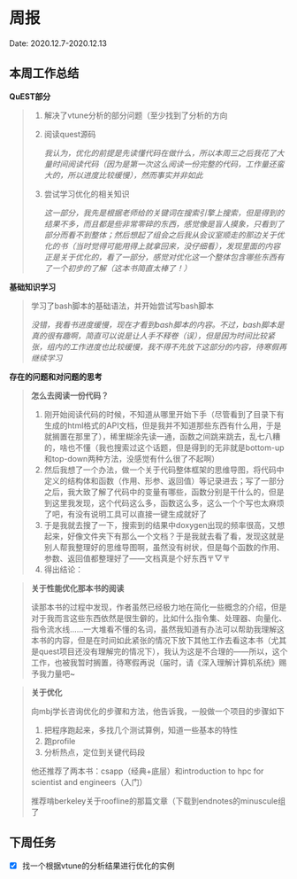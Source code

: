 # 周报

Date: 2020.12.7-2020.12.13

## 本周工作总结

**QuEST部分**

> 1. 解决了vtune分析的部分问题（至少找到了分析的方向
>
> 2. 阅读quest源码
>
>    *我认为，优化的前提是先读懂代码在做什么，所以本周三之后我花了大量时间阅读代码（因为是第一次这么阅读一份完整的代码，工作量还蛮大的，所以进度比较缓慢），然而事实并非如此*
>
> 3. 尝试学习优化的相关知识
>
>    *这一部分，我先是根据老师给的关键词在搜索引擎上搜索，但是得到的结果不多，而且都是些非常零碎的东西，感觉像是盲人摸象，只看到了部分而看不到整体；然后想起了组会之后我从会议室顺走的那边关于优化的书（当时觉得可能用得上就拿回来，没仔细看），发现里面的内容正是关于优化的，看了一部分，感觉对优化这一个整体包含哪些东西有了一个初步的了解（这本书简直太棒了！）*



**基础知识学习**

> 学习了bash脚本的基础语法，并开始尝试写bash脚本
>
> *没错，我看书进度缓慢，现在才看到bash脚本的内容。不过，bash脚本是真的很有趣啊，简直可以说是让人手不释卷（误），但是因为时间比较紧张，组内的工作进度也比较缓慢，我不得不先放下这部分的内容，待寒假再继续学习*



**存在的问题和对问题的思考**

> **怎么去阅读一份代码？**
>
> 1. 刚开始阅读代码的时候，不知道从哪里开始下手（尽管看到了目录下有生成的html格式的API文档，但是我并不知道那些东西有什么用，于是就搁置在那里了），稀里糊涂先读一通，函数之间跳来跳去，乱七八糟的，啥也不懂（我也搜索过这个话题，但是得到的无非就是bottom-up和top-down两种方法，没感觉有什么很了不起啊）
> 2. 然后我想了一个办法，做一个关于代码整体框架的思维导图，将代码中定义的结构体和函数（作用、形参、返回值）等记录进去；写了一部分之后，我大致了解了代码中的变量有哪些，函数分别是干什么的，但是到这里我发现，这个代码这么多，函数这么多，这么一个个写也太麻烦了吧，有没有说明工具可以直接一键生成就好了
> 3. 于是我就去搜了一下，搜索到的结果中doxygen出现的频率很高，又想起来，好像文件夹下有那么一个文档？于是我就去看了看，发现这就是别人帮我整理好的思维导图啊，虽然没有树状，但是每个函数的作用、参数、返回值都整理好了——文档真是个好东西〒▽〒
> 4. 得出结论：

> **关于性能优化那本书的阅读**
>
> 读那本书的过程中发现，作者虽然已经极力地在简化一些概念的介绍，但是对于我而言这些东西依然是很生僻的，比如什么指令集、处理器、向量化、指令流水线……一大堆看不懂的名词，虽然我知道有办法可以帮助我理解这本书的内容，但是在时间如此紧张的情况下放下其他工作去看这本书（尤其是quest项目还没有理解完的情况下），我认为这是不合理的——所以，这个工作，也被我暂时搁置，待寒假再说（届时，请《深入理解计算机系统》赐予我力量吧~

> **关于优化**
>
> 向mbj学长咨询优化的步骤和方法，他告诉我，一般做一个项目的步骤如下
>
> 1. 把程序跑起来，多找几个测试算例，知道一些基本的特性
> 2. 跑profile
> 3. 分析热点，定位到关键代码段
>
> 他还推荐了两本书：csapp（经典+底层）和introduction to hpc for scientist and engineers（入门）
>
> 推荐啃berkeley关于roofline的那篇文章（下载到endnotes的minuscule组了



## 下周任务

- [x] 找一个根据vtune的分析结果进行优化的实例